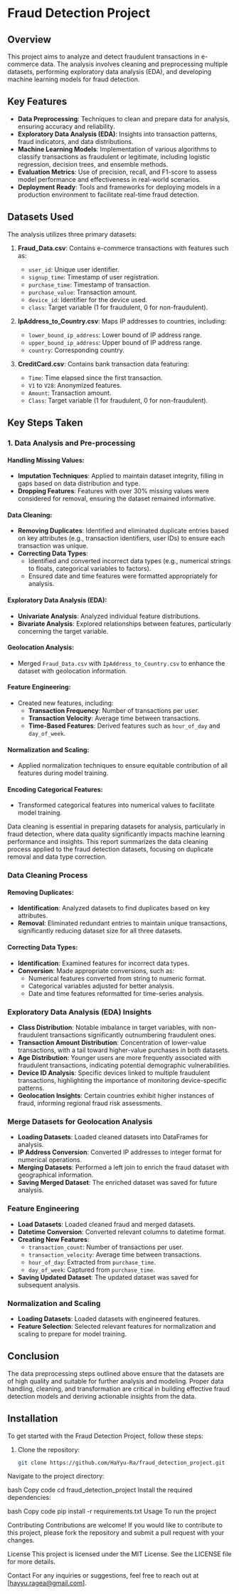 # Fraud Detection Project

## Overview

This project aims to analyze and detect fraudulent transactions in e-commerce data. The analysis involves cleaning and preprocessing multiple datasets, performing exploratory data analysis (EDA), and developing machine learning models for fraud detection.

## Key Features

- **Data Preprocessing**: Techniques to clean and prepare data for analysis, ensuring accuracy and reliability.
- **Exploratory Data Analysis (EDA)**: Insights into transaction patterns, fraud indicators, and data distributions.
- **Machine Learning Models**: Implementation of various algorithms to classify transactions as fraudulent or legitimate, including logistic regression, decision trees, and ensemble methods.
- **Evaluation Metrics**: Use of precision, recall, and F1-score to assess model performance and effectiveness in real-world scenarios.
- **Deployment Ready**: Tools and frameworks for deploying models in a production environment to facilitate real-time fraud detection.

## Datasets Used

The analysis utilizes three primary datasets:

1. **Fraud_Data.csv**: Contains e-commerce transactions with features such as:
    - `user_id`: Unique user identifier.
    - `signup_time`: Timestamp of user registration.
    - `purchase_time`: Timestamp of transaction.
    - `purchase_value`: Transaction amount.
    - `device_id`: Identifier for the device used.
    - `class`: Target variable (1 for fraudulent, 0 for non-fraudulent).

2. **IpAddress_to_Country.csv**: Maps IP addresses to countries, including:
    - `lower_bound_ip_address`: Lower bound of IP address range.
    - `upper_bound_ip_address`: Upper bound of IP address range.
    - `country`: Corresponding country.

3. **CreditCard.csv**: Contains bank transaction data featuring:
    - `Time`: Time elapsed since the first transaction.
    - `V1` to `V28`: Anonymized features.
    - `Amount`: Transaction amount.
    - `Class`: Target variable (1 for fraudulent, 0 for non-fraudulent).

## Key Steps Taken

### 1. Data Analysis and Pre-processing

#### Handling Missing Values:
- **Imputation Techniques**: Applied to maintain dataset integrity, filling in gaps based on data distribution and type.
- **Dropping Features**: Features with over 30% missing values were considered for removal, ensuring the dataset remained informative.

#### Data Cleaning:
- **Removing Duplicates**: Identified and eliminated duplicate entries based on key attributes (e.g., transaction identifiers, user IDs) to ensure each transaction was unique.
- **Correcting Data Types**:
    - Identified and converted incorrect data types (e.g., numerical strings to floats, categorical variables to factors).
    - Ensured date and time features were formatted appropriately for analysis.

#### Exploratory Data Analysis (EDA):
- **Univariate Analysis**: Analyzed individual feature distributions.
- **Bivariate Analysis**: Explored relationships between features, particularly concerning the target variable.

#### Geolocation Analysis:
- Merged `Fraud_Data.csv` with `IpAddress_to_Country.csv` to enhance the dataset with geolocation information.

#### Feature Engineering:
- Created new features, including:
    - **Transaction Frequency**: Number of transactions per user.
    - **Transaction Velocity**: Average time between transactions.
    - **Time-Based Features**: Derived features such as `hour_of_day` and `day_of_week`.

#### Normalization and Scaling:
- Applied normalization techniques to ensure equitable contribution of all features during model training.

#### Encoding Categorical Features:
- Transformed categorical features into numerical values to facilitate model training.

Data cleaning is essential in preparing datasets for analysis, particularly in fraud detection, where data quality significantly impacts machine learning performance and insights. This report summarizes the data cleaning process applied to the fraud detection datasets, focusing on duplicate removal and data type correction.

### Data Cleaning Process

#### Removing Duplicates:
- **Identification**: Analyzed datasets to find duplicates based on key attributes.
- **Removal**: Eliminated redundant entries to maintain unique transactions, significantly reducing dataset size for all three datasets.

#### Correcting Data Types:
- **Identification**: Examined features for incorrect data types.
- **Conversion**: Made appropriate conversions, such as:
    - Numerical features converted from string to numeric format.
    - Categorical variables adjusted for better analysis.
    - Date and time features reformatted for time-series analysis.

### Exploratory Data Analysis (EDA) Insights

- **Class Distribution**: Notable imbalance in target variables, with non-fraudulent transactions significantly outnumbering fraudulent ones.
- **Transaction Amount Distribution**: Concentration of lower-value transactions, with a tail toward higher-value purchases in both datasets.
- **Age Distribution**: Younger users are more frequently associated with fraudulent transactions, indicating potential demographic vulnerabilities.
- **Device ID Analysis**: Specific devices linked to multiple fraudulent transactions, highlighting the importance of monitoring device-specific patterns.
- **Geolocation Insights**: Certain countries exhibit higher instances of fraud, informing regional fraud risk assessments.

### Merge Datasets for Geolocation Analysis

- **Loading Datasets**: Loaded cleaned datasets into DataFrames for analysis.
- **IP Address Conversion**: Converted IP addresses to integer format for numerical operations.
- **Merging Datasets**: Performed a left join to enrich the fraud dataset with geographical information.
- **Saving Merged Dataset**: The enriched dataset was saved for future analysis.

### Feature Engineering

- **Load Datasets**: Loaded cleaned fraud and merged datasets.
- **Datetime Conversion**: Converted relevant columns to datetime format.
- **Creating New Features**:
    - `transaction_count`: Number of transactions per user.
    - `transaction_velocity`: Average time between transactions.
    - `hour_of_day`: Extracted from `purchase_time`.
    - `day_of_week`: Captured from `purchase_time`.
- **Saving Updated Dataset**: The updated dataset was saved for subsequent analysis.

### Normalization and Scaling

- **Loading Datasets**: Loaded datasets with engineered features.
- **Feature Selection**: Selected relevant features for normalization and scaling to prepare for model training.

## Conclusion

The data preprocessing steps outlined above ensure that the datasets are of high quality and suitable for further analysis and modeling. Proper data handling, cleaning, and transformation are critical in building effective fraud detection models and deriving actionable insights from the data.

## Installation

To get started with the Fraud Detection Project, follow these steps:

1. Clone the repository:
   ```bash
   git clone https://github.com/HaYyu-Ra/fraud_detection_project.git
Navigate to the project directory:

bash
Copy code
cd fraud_detection_project
Install the required dependencies:

bash
Copy code
pip install -r requirements.txt
Usage
To run the project

Contributing
Contributions are welcome! If you would like to contribute to this project, please fork the repository and submit a pull request with your changes.

License
This project is licensed under the MIT License. See the LICENSE file for more details.

Contact
For any inquiries or suggestions, feel free to reach out at [hayyu.ragea@gmail.com].
